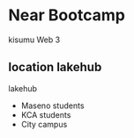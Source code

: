 # Near Bootcamp
kisumu Web 3

## location lakehub 
lakehub 


* Maseno students
* KCA students
* City campus 
